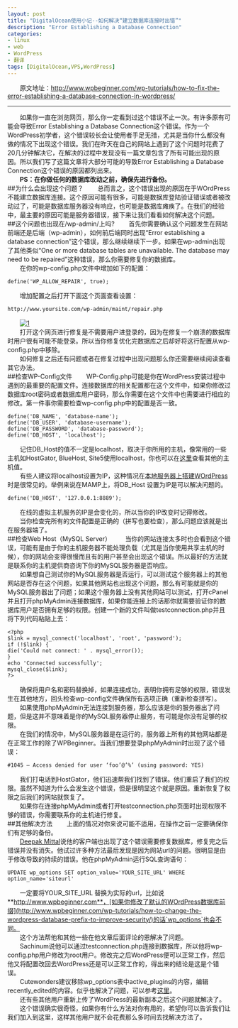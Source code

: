 ```yaml
---
layout: post
title: "DigitalOcean使用小记--如何解决“建立数据库连接时出错”"
description: "Error Establishing a Database Connection"
categories: 
- linux
- web
- WordPress
- 翻译
tags: [DigitalOcean,VPS,WordPress]
---
```


　　原文地址：[http://www.wpbeginner.com/wp-tutorials/how-to-fix-the-error-establishing-a-database-connection-in-wordpress/ ](http://www.wpbeginner.com/wp-tutorials/how-to-fix-the-error-establishing-a-database-connection-in-wordpress/)  

----------

　　如果你一直在浏览网页，那么你一定看到过这个错误不止一次。有许多原有可能会导致Error Establishing a Database Connection这个错误。作为一个WordPress初学者，这个错误较长会让使用者手足无措，尤其是当你什么都没有做的情况下出现这个错误。我们在昨天在自己的网站上遇到了这个问题时花费了20几分钟解决它，在解决的过程中发现没有一篇文章包含了所有可能出现的原因。所以我们写了这篇文章将大部分可能的导致Error Establishing a Database Connection这个错误的原因都列出来。  
　　**PS：在你做任何的数据库改动之前，确保先进行备份。**  
##为什么会出现这个问题？
　　总而言之，这个错误出现的原因在于WOrdPress不能建立数据库连接。这个原因可能有很多，可能是数据库登陆验证错误或者被改动过了，可能是数据库服务器没有响应，也可能是数据库瘫痪了。在我们的经验中，最主要的原因可能是服务器错误，接下来让我们看看如何解决这个问题。  
##这个问题也出现在/wp-admin/上吗?
　　首先你需要确认这个问题发生在网站前端还是后端（wp-admin），如何前后端同时出现“Error establishing a database connection”这个错误，那么继续继续下一步。如果在wp-admin出现了其他类似“One or more database tables are unavailable. The database may need to be repaired”这种错误，那么你需要修复你的数据库。  
　　在你的wp-config.php文件中增加如下的配置： 

	define('WP_ALLOW_REPAIR', true);
　　增加配置之后打开下面这个页面查看设置：  

	http://www.yoursite.com/wp-admin/maint/repair.php
　　[![1](http://7fv9jl.com1.z0.glb.clouddn.com/2015-05-05-error-establishing-a-database-connection-1.gif) ](http://7fv9jl.com1.z0.glb.clouddn.com/2015-05-05-error-establishing-a-database-connection-1.gif)  
　　打开这个网页进行修复是不需要用户进登录的，因为在修复一个崩溃的数据库时用户很有可能不能登录。所以当你修复优化完数据库之后却好将这行配置从wp-config.php中移除。   
　　如何修复之后还有问题或者在修复过程中出现问题那么你还需要继续阅读查看其它办法。  
##检查WP-Config文件 
　　WP-Config.php可能是你在WordPress安装过程中遇到的最重要的配置文件。连接数据库的相关配置都在这个文件中，如果你修改过数据库root密码或者数据库用户密码，那么你需要在这个文件中也需要进行相应的修改。第一件事你需要检查wp-config.php中的配置是否一致。  

	define('DB_NAME', 'database-name');
	define('DB_USER', 'database-username');
	define('DB_PASSWORD', 'database-password');
	define('DB_HOST', 'localhost');
　　记住DB_Host的值不一定是localhost，取决于你所用的主机，像常用的一些主机如HostGator, BlueHost, Site5使用localhost，你也可以在[这里](http://www.wpbeginner.com/wp-tutorials/useful-wordpress-configuration-tricks-that-you-may-not-know/)查看其他的主机值。  
　　有些人建议将localhost设置为IP，这种情况在[本地服务器上搭建WOrdPress](http://www.wpbeginner.com/wp-tutorials/installing-wordpress-on-a-local-server-environment/)时是很常见的。举例来说在MAMP上，将DB_Host 设置为IP是可以解决问题的。  

	define('DB_HOST', '127.0.0.1:8889');
　　在线的虚拟主机服务的IP是会变化的，所以当你的IP改变时记得修改。  
　　当你检查完所有的文件配置是正确的（拼写也要检查），那么问题应该就是出在服务器端了。  
##检查Web Host（MySQL Server）
　　当你的网站连接太多时也会看到这个错误，可能有是由于你的主机服务器不能处理负载（尤其是当你使用共享主机的时候），你的网站会变得很慢而且有的用户甚至会出现这个错误。所以最好的方法就是联系你的主机提供商咨询下你的MySQL服务器是否响应。  
　　如果想自己测试你的MySQL服务器是否运行，可以测试这个服务器上的其他网站是否存在这个问题，如果其他网站也出现这个问题，那么有可能就是你的MySQL服务器出了问题；如果这个服务器上没有其他网站可以测试，打开cPanel并且打开phpMyAdmin连接数据库，如果你能连接上的话那你就需要验证你的数据库用户是否拥有足够的权限。创建一个新的文件叫做testconnection.php并且将下列代码粘贴上去：  

	<?php
	$link = mysql_connect('localhost', 'root', 'password');
	if (!$link) {
	die('Could not connect: ' . mysql_error());
	}
	echo 'Connected successfully';
	mysql_close($link);
	?>
　　确保将用户名和密码替换掉，如果连接成功，表明你拥有足够的权限，错误发生在其他地方，回头检查wp-config文件确保所有选项正确（重新检查拼写）。  
　　如果使用phpMyAdmin无法连接到服务器，那么应该是你的服务器出了问题，但是这并不意味着是你的MySQL服务器停止服务，有可能是你没有足够的权限。  
　　在我们的情况中，MySQL服务器是在运行的，服务器上所有的其他网站都是在正常工作的除了WPBeginner。当我们想要登录phpMyAdmin时出现了这个错误： 
 
	#1045 – Access denied for user ‘foo’@’%’ (using password: YES)
　　我们打电话到HostGator，他们迅速帮我们找到了错误。他们重启了我们的权限。虽然不知道为什么会发生这个错误，但是很明显这个就是原因。重新恢复了权限之后我们的网站就恢复了。  
　　如果你在连接phpMyAdmin或者打开testconnection.php页面时出现权限不够的错误，你需要联系你的主机进行修复。  
##其他解决方法
　　上面的情况对你来说可能不适用，在操作之前一定要确保你们有足够的备份。  
　　[Deepak Mittal](http://www.absolutelytech.com/2010/06/19/solvederror-establishing-a-database-connection-in-wordpress/)说他的客户端也出现了这个错误需要修复数据库，修复完之后错误并没有消失。他试过许多种方法最后发现是因为网站url的问题。很明显是由于修改导致的持续的错误。他在phpMyAdmin运行SQL查询语句：  

	UPDATE wp_options SET option_value='YOUR_SITE_URL' WHERE option_name='siteurl'
　　一定要将YOUR_SITE_URL 替换为实际的url，比如说**http://www.wpbeginner.com**，[如果你修改了默认的WOrdPress数据库前缀](http://www.wpbeginner.com/wp-tutorials/how-to-change-the-wordpress-database-prefix-to-improve-security/)的话`wp_options`也会不同。  
　　这个方法帮他和其他一些在他文章后面评论的恩解决了问题。  
　　Sachinum说他可以通过testconnection.php连接到数据库，所以他将wp-config.php用户修改为root用户。修改完之后WordPress便可以正常工作，然后他又将配置改回去WordPress还是可以正常工作的，得出来的结论是这是个错误。  
　　Cutewonders建议移除wp_options表中active_plugins的内容，编辑recently_edited的内容。似乎也解决了问题，可以参考[这里](http://wordpress.org/support/topic/error-establishing-a-database-connection-351#post-2733573)。  
　　还有些其他用户重新上传了WordPress的最新副本之后这个问题就解决了。  
　　这个错误确实很奇怪，如果你有什么方法对你有用的，希望你可以告诉我们让我们加入到这里，这样其他用户就不会花费那么多时间去找解决方法了。  